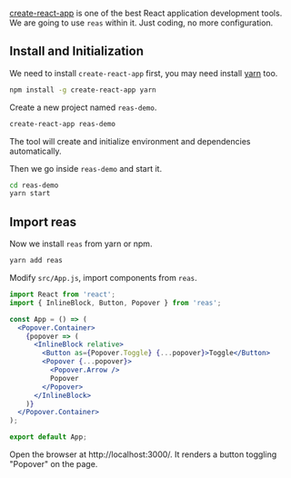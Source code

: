 [create-react-app](https://github.com/facebookincubator/create-react-app) is one of the best React application development tools. We are going to use `reas` within it. Just coding, no more configuration.

## Install and Initialization

We need to install `create-react-app` first, you may need install [yarn](https://github.com/yarnpkg/yarn/) too.

```sh
npm install -g create-react-app yarn
```

Create a new project named `reas-demo`.

```sh
create-react-app reas-demo
```

The tool will create and initialize environment and dependencies automatically.

Then we go inside `reas-demo` and start it.

```sh
cd reas-demo
yarn start
```

## Import reas

Now we install `reas` from yarn or npm.

```sh
yarn add reas
```

Modify `src/App.js`, import components from `reas`.

```jsx static
import React from 'react';
import { InlineBlock, Button, Popover } from 'reas';

const App = () => (
  <Popover.Container>
    {popover => (
      <InlineBlock relative>
        <Button as={Popover.Toggle} {...popover}>Toggle</Button>
        <Popover {...popover}>
          <Popover.Arrow />
          Popover
        </Popover>
      </InlineBlock>
    )}
  </Popover.Container>
);

export default App;
```

Open the browser at http://localhost:3000/. It renders a button toggling "Popover" on the page.
